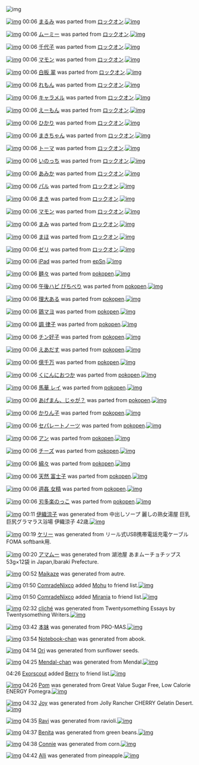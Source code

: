 ![img](http://gdrive-cdn.herokuapp.com/537b65a5bc09f0000721dda7/512px-barcode.png)

[![img](http://www.deviantsart.com/11eoe42.png)](http://www.barcodekanojo.com/kanojo/2361825/%E3%81%BE%E3%82%8B%E3%81%BF) 00:06 [まるみ](http://www.barcodekanojo.com/kanojo/2361825/%E3%81%BE%E3%82%8B%E3%81%BF) was parted from [ロックオン](http://www.barcodekanojo.com/kanojo/2361825/%E3%81%BE%E3%82%8B%E3%81%BF).[![img](http://www.deviantsart.com/2musf1g.jpeg)](http://www.barcodekanojo.com/user/241643/%E3%83%AD%E3%83%83%E3%82%AF%E3%82%AA%E3%83%B3) 

[![img](http://www.deviantsart.com/20bvrif.png)](http://www.barcodekanojo.com/kanojo/2612745/%E3%83%A0%E3%83%BC%E3%83%9F%E3%83%BC) 00:06 [ムーミー](http://www.barcodekanojo.com/kanojo/2612745/%E3%83%A0%E3%83%BC%E3%83%9F%E3%83%BC) was parted from [ロックオン](http://www.barcodekanojo.com/kanojo/2612745/%E3%83%A0%E3%83%BC%E3%83%9F%E3%83%BC).[![img](http://www.deviantsart.com/2musf1g.jpeg)](http://www.barcodekanojo.com/user/241643/%E3%83%AD%E3%83%83%E3%82%AF%E3%82%AA%E3%83%B3) 

[![img](http://www.deviantsart.com/26cumqe.png)](http://www.barcodekanojo.com/kanojo/2637072/%E5%8D%83%E4%BB%A3%E5%AD%90) 00:06 [千代子](http://www.barcodekanojo.com/kanojo/2637072/%E5%8D%83%E4%BB%A3%E5%AD%90) was parted from [ロックオン](http://www.barcodekanojo.com/kanojo/2637072/%E5%8D%83%E4%BB%A3%E5%AD%90).[![img](http://www.deviantsart.com/2musf1g.jpeg)](http://www.barcodekanojo.com/user/241643/%E3%83%AD%E3%83%83%E3%82%AF%E3%82%AA%E3%83%B3) 

[![img](http://www.deviantsart.com/1an0rq6.png)](http://www.barcodekanojo.com/kanojo/2683344/%E3%83%9E%E3%83%A2%E3%83%B3) 00:06 [マモン](http://www.barcodekanojo.com/kanojo/2683344/%E3%83%9E%E3%83%A2%E3%83%B3) was parted from [ロックオン](http://www.barcodekanojo.com/kanojo/2683344/%E3%83%9E%E3%83%A2%E3%83%B3).[![img](http://www.deviantsart.com/2musf1g.jpeg)](http://www.barcodekanojo.com/user/241643/%E3%83%AD%E3%83%83%E3%82%AF%E3%82%AA%E3%83%B3) 

[![img](http://www.deviantsart.com/1kr494d.png)](http://www.barcodekanojo.com/kanojo/789670/%E7%99%BD%E6%9D%BF%20%E7%BF%A0) 00:06 [白板 翠](http://www.barcodekanojo.com/kanojo/789670/%E7%99%BD%E6%9D%BF%20%E7%BF%A0) was parted from [ロックオン](http://www.barcodekanojo.com/kanojo/789670/%E7%99%BD%E6%9D%BF%20%E7%BF%A0).[![img](http://www.deviantsart.com/2musf1g.jpeg)](http://www.barcodekanojo.com/user/241643/%E3%83%AD%E3%83%83%E3%82%AF%E3%82%AA%E3%83%B3) 

[![img](http://www.deviantsart.com/haujg6.png)](http://www.barcodekanojo.com/kanojo/304493/%E3%82%8C%E3%82%82%E3%82%93) 00:06 [れもん](http://www.barcodekanojo.com/kanojo/304493/%E3%82%8C%E3%82%82%E3%82%93) was parted from [ロックオン](http://www.barcodekanojo.com/kanojo/304493/%E3%82%8C%E3%82%82%E3%82%93).[![img](http://www.deviantsart.com/2musf1g.jpeg)](http://www.barcodekanojo.com/user/241643/%E3%83%AD%E3%83%83%E3%82%AF%E3%82%AA%E3%83%B3) 

[![img](http://www.deviantsart.com/1uc2srg.png)](http://www.barcodekanojo.com/kanojo/827468/%E3%82%AD%E3%83%A3%E3%83%A9%E3%83%A1%E3%83%AB) 00:06 [キャラメル](http://www.barcodekanojo.com/kanojo/827468/%E3%82%AD%E3%83%A3%E3%83%A9%E3%83%A1%E3%83%AB) was parted from [ロックオン](http://www.barcodekanojo.com/kanojo/827468/%E3%82%AD%E3%83%A3%E3%83%A9%E3%83%A1%E3%83%AB).[![img](http://www.deviantsart.com/2musf1g.jpeg)](http://www.barcodekanojo.com/user/241643/%E3%83%AD%E3%83%83%E3%82%AF%E3%82%AA%E3%83%B3) 

[![img](http://www.deviantsart.com/96ud22.png)](http://www.barcodekanojo.com/kanojo/59017/%E3%81%88%E3%83%BC%E3%82%82%E3%82%93) 00:06 [えーもん](http://www.barcodekanojo.com/kanojo/59017/%E3%81%88%E3%83%BC%E3%82%82%E3%82%93) was parted from [ロックオン](http://www.barcodekanojo.com/kanojo/59017/%E3%81%88%E3%83%BC%E3%82%82%E3%82%93).[![img](http://www.deviantsart.com/2musf1g.jpeg)](http://www.barcodekanojo.com/user/241643/%E3%83%AD%E3%83%83%E3%82%AF%E3%82%AA%E3%83%B3) 

[![img](http://www.deviantsart.com/1q7egdi.png)](http://www.barcodekanojo.com/kanojo/510108/%E3%81%B2%E3%81%8B%E3%82%8A) 00:06 [ひかり](http://www.barcodekanojo.com/kanojo/510108/%E3%81%B2%E3%81%8B%E3%82%8A) was parted from [ロックオン](http://www.barcodekanojo.com/kanojo/510108/%E3%81%B2%E3%81%8B%E3%82%8A).[![img](http://www.deviantsart.com/2musf1g.jpeg)](http://www.barcodekanojo.com/user/241643/%E3%83%AD%E3%83%83%E3%82%AF%E3%82%AA%E3%83%B3) 

[![img](http://www.deviantsart.com/29i37n1.png)](http://www.barcodekanojo.com/kanojo/1606764/%E3%81%BE%E3%81%8D%E3%81%A1%E3%82%83%E3%82%93) 00:06 [まきちゃん](http://www.barcodekanojo.com/kanojo/1606764/%E3%81%BE%E3%81%8D%E3%81%A1%E3%82%83%E3%82%93) was parted from [ロックオン](http://www.barcodekanojo.com/kanojo/1606764/%E3%81%BE%E3%81%8D%E3%81%A1%E3%82%83%E3%82%93).[![img](http://www.deviantsart.com/2musf1g.jpeg)](http://www.barcodekanojo.com/user/241643/%E3%83%AD%E3%83%83%E3%82%AF%E3%82%AA%E3%83%B3) 

[![img](http://www.deviantsart.com/2t3aepj.png)](http://www.barcodekanojo.com/kanojo/1596481/%E3%83%88%E3%83%BC%E3%83%9E) 00:06 [トーマ](http://www.barcodekanojo.com/kanojo/1596481/%E3%83%88%E3%83%BC%E3%83%9E) was parted from [ロックオン](http://www.barcodekanojo.com/kanojo/1596481/%E3%83%88%E3%83%BC%E3%83%9E).[![img](http://www.deviantsart.com/2musf1g.jpeg)](http://www.barcodekanojo.com/user/241643/%E3%83%AD%E3%83%83%E3%82%AF%E3%82%AA%E3%83%B3) 

[![img](http://www.deviantsart.com/264l0ef.png)](http://www.barcodekanojo.com/kanojo/1101898/%E3%81%84%E3%81%AE%E3%81%A3%E3%81%A1) 00:06 [いのっち](http://www.barcodekanojo.com/kanojo/1101898/%E3%81%84%E3%81%AE%E3%81%A3%E3%81%A1) was parted from [ロックオン](http://www.barcodekanojo.com/kanojo/1101898/%E3%81%84%E3%81%AE%E3%81%A3%E3%81%A1).[![img](http://www.deviantsart.com/2musf1g.jpeg)](http://www.barcodekanojo.com/user/241643/%E3%83%AD%E3%83%83%E3%82%AF%E3%82%AA%E3%83%B3) 

[![img](http://www.deviantsart.com/tq1o6v.png)](http://www.barcodekanojo.com/kanojo/2683348/%E3%81%82%E3%81%BF%E3%81%8B) 00:06 [あみか](http://www.barcodekanojo.com/kanojo/2683348/%E3%81%82%E3%81%BF%E3%81%8B) was parted from [ロックオン](http://www.barcodekanojo.com/kanojo/2683348/%E3%81%82%E3%81%BF%E3%81%8B).[![img](http://www.deviantsart.com/2musf1g.jpeg)](http://www.barcodekanojo.com/user/241643/%E3%83%AD%E3%83%83%E3%82%AF%E3%82%AA%E3%83%B3) 

[![img](http://www.deviantsart.com/34orr6m.png)](http://www.barcodekanojo.com/kanojo/2664978/%E3%83%91%E3%83%AB) 00:06 [パル](http://www.barcodekanojo.com/kanojo/2664978/%E3%83%91%E3%83%AB) was parted from [ロックオン](http://www.barcodekanojo.com/kanojo/2664978/%E3%83%91%E3%83%AB).[![img](http://www.deviantsart.com/2musf1g.jpeg)](http://www.barcodekanojo.com/user/241643/%E3%83%AD%E3%83%83%E3%82%AF%E3%82%AA%E3%83%B3) 

[![img](http://www.deviantsart.com/3o7m38h.png)](http://www.barcodekanojo.com/kanojo/2868128/%E3%81%BE%E3%81%8D) 00:06 [まき](http://www.barcodekanojo.com/kanojo/2868128/%E3%81%BE%E3%81%8D) was parted from [ロックオン](http://www.barcodekanojo.com/kanojo/2868128/%E3%81%BE%E3%81%8D).[![img](http://www.deviantsart.com/2musf1g.jpeg)](http://www.barcodekanojo.com/user/241643/%E3%83%AD%E3%83%83%E3%82%AF%E3%82%AA%E3%83%B3) 

[![img](http://www.deviantsart.com/2pcmrv9.png)](http://www.barcodekanojo.com/kanojo/2366383/%E3%83%9E%E3%83%A2%E3%83%B3) 00:06 [マモン](http://www.barcodekanojo.com/kanojo/2366383/%E3%83%9E%E3%83%A2%E3%83%B3) was parted from [ロックオン](http://www.barcodekanojo.com/kanojo/2366383/%E3%83%9E%E3%83%A2%E3%83%B3).[![img](http://www.deviantsart.com/2musf1g.jpeg)](http://www.barcodekanojo.com/user/241643/%E3%83%AD%E3%83%83%E3%82%AF%E3%82%AA%E3%83%B3) 

[![img](http://www.deviantsart.com/sv46hc.png)](http://www.barcodekanojo.com/kanojo/2378977/%E3%81%BE%E3%81%BF) 00:06 [まみ](http://www.barcodekanojo.com/kanojo/2378977/%E3%81%BE%E3%81%BF) was parted from [ロックオン](http://www.barcodekanojo.com/kanojo/2378977/%E3%81%BE%E3%81%BF).[![img](http://www.deviantsart.com/2musf1g.jpeg)](http://www.barcodekanojo.com/user/241643/%E3%83%AD%E3%83%83%E3%82%AF%E3%82%AA%E3%83%B3) 

[![img](http://www.deviantsart.com/28jmsi5.png)](http://www.barcodekanojo.com/kanojo/2372309/%E3%81%BE%E3%81%BB) 00:06 [まほ](http://www.barcodekanojo.com/kanojo/2372309/%E3%81%BE%E3%81%BB) was parted from [ロックオン](http://www.barcodekanojo.com/kanojo/2372309/%E3%81%BE%E3%81%BB).[![img](http://www.deviantsart.com/2musf1g.jpeg)](http://www.barcodekanojo.com/user/241643/%E3%83%AD%E3%83%83%E3%82%AF%E3%82%AA%E3%83%B3) 

[![img](http://www.deviantsart.com/2r86pjp.png)](http://www.barcodekanojo.com/kanojo/1036394/%E3%82%BC%E3%83%AA) 00:06 [ゼリ](http://www.barcodekanojo.com/kanojo/1036394/%E3%82%BC%E3%83%AA) was parted from [ロックオン](http://www.barcodekanojo.com/kanojo/1036394/%E3%82%BC%E3%83%AA).[![img](http://www.deviantsart.com/2musf1g.jpeg)](http://www.barcodekanojo.com/user/241643/%E3%83%AD%E3%83%83%E3%82%AF%E3%82%AA%E3%83%B3) 

[![img](http://www.deviantsart.com/32kaap8.png)](http://www.barcodekanojo.com/kanojo/3174981/iPad) 00:06 [iPad](http://www.barcodekanojo.com/kanojo/3174981/iPad) was parted from [epSn](http://www.barcodekanojo.com/kanojo/3174981/iPad).[![img](http://www.deviantsart.com/8uavvb.jpeg)](http://www.barcodekanojo.com/user/20375/epSn) 

[![img](http://www.deviantsart.com/16jdb4m.png)](http://www.barcodekanojo.com/kanojo/3078404/%E9%BA%BA%E3%80%85) 00:06 [麺々](http://www.barcodekanojo.com/kanojo/3078404/%E9%BA%BA%E3%80%85) was parted from [pokopen](http://www.barcodekanojo.com/kanojo/3078404/%E9%BA%BA%E3%80%85).[![img](http://www.deviantsart.com/2q3au5c.jpeg)](http://www.barcodekanojo.com/user/226166/pokopen) 

[![img](http://www.deviantsart.com/qkda0k.png)](http://www.barcodekanojo.com/kanojo/2485546/%E5%8D%88%E5%BE%8C%E3%83%8F%E3%83%94%20%E3%81%B4%E3%81%A1%E3%81%B9%E3%82%8A) 00:06 [午後ハピ ぴちべり](http://www.barcodekanojo.com/kanojo/2485546/%E5%8D%88%E5%BE%8C%E3%83%8F%E3%83%94%20%E3%81%B4%E3%81%A1%E3%81%B9%E3%82%8A) was parted from [pokopen](http://www.barcodekanojo.com/kanojo/2485546/%E5%8D%88%E5%BE%8C%E3%83%8F%E3%83%94%20%E3%81%B4%E3%81%A1%E3%81%B9%E3%82%8A).[![img](http://www.deviantsart.com/2q3au5c.jpeg)](http://www.barcodekanojo.com/user/226166/pokopen) 

[![img](http://www.deviantsart.com/18dre9j.png)](http://www.barcodekanojo.com/kanojo/2320083/%E7%90%86%E5%A4%A7%E3%81%82%E3%82%8B) 00:06 [理大ある](http://www.barcodekanojo.com/kanojo/2320083/%E7%90%86%E5%A4%A7%E3%81%82%E3%82%8B) was parted from [pokopen](http://www.barcodekanojo.com/kanojo/2320083/%E7%90%86%E5%A4%A7%E3%81%82%E3%82%8B).[![img](http://www.deviantsart.com/2q3au5c.jpeg)](http://www.barcodekanojo.com/user/226166/pokopen) 

[![img](http://www.deviantsart.com/2bvj7lv.png)](http://www.barcodekanojo.com/kanojo/2958872/%E9%B6%8F%E3%83%9E%E3%83%A8) 00:06 [鶏マヨ](http://www.barcodekanojo.com/kanojo/2958872/%E9%B6%8F%E3%83%9E%E3%83%A8) was parted from [pokopen](http://www.barcodekanojo.com/kanojo/2958872/%E9%B6%8F%E3%83%9E%E3%83%A8).[![img](http://www.deviantsart.com/2q3au5c.jpeg)](http://www.barcodekanojo.com/user/226166/pokopen) 

[![img](http://www.deviantsart.com/2efq4im.png)](http://www.barcodekanojo.com/kanojo/2738468/%E8%AA%BF%20%E5%BE%8B%E5%AD%90) 00:06 [調 律子](http://www.barcodekanojo.com/kanojo/2738468/%E8%AA%BF%20%E5%BE%8B%E5%AD%90) was parted from [pokopen](http://www.barcodekanojo.com/kanojo/2738468/%E8%AA%BF%20%E5%BE%8B%E5%AD%90).[![img](http://www.deviantsart.com/2q3au5c.jpeg)](http://www.barcodekanojo.com/user/226166/pokopen) 

[![img](http://www.deviantsart.com/1bm7vj4.png)](http://www.barcodekanojo.com/kanojo/2736539/%E3%83%81%E3%83%B3%E5%A5%BD%E5%AD%90) 00:06 [チン好子](http://www.barcodekanojo.com/kanojo/2736539/%E3%83%81%E3%83%B3%E5%A5%BD%E5%AD%90) was parted from [pokopen](http://www.barcodekanojo.com/kanojo/2736539/%E3%83%81%E3%83%B3%E5%A5%BD%E5%AD%90).[![img](http://www.deviantsart.com/2q3au5c.jpeg)](http://www.barcodekanojo.com/user/226166/pokopen) 

[![img](http://www.deviantsart.com/34ia9a3.png)](http://www.barcodekanojo.com/kanojo/2732647/%E3%81%88%E3%81%82%E3%81%A0%E3%81%99) 00:06 [えあだす](http://www.barcodekanojo.com/kanojo/2732647/%E3%81%88%E3%81%82%E3%81%A0%E3%81%99) was parted from [pokopen](http://www.barcodekanojo.com/kanojo/2732647/%E3%81%88%E3%81%82%E3%81%A0%E3%81%99).[![img](http://www.deviantsart.com/2q3au5c.jpeg)](http://www.barcodekanojo.com/user/226166/pokopen) 

[![img](http://www.deviantsart.com/2moa4tr.png)](http://www.barcodekanojo.com/kanojo/2763381/%E5%84%84%E5%8D%83%E4%B8%87) 00:06 [億千万](http://www.barcodekanojo.com/kanojo/2763381/%E5%84%84%E5%8D%83%E4%B8%87) was parted from [pokopen](http://www.barcodekanojo.com/kanojo/2763381/%E5%84%84%E5%8D%83%E4%B8%87).[![img](http://www.deviantsart.com/2q3au5c.jpeg)](http://www.barcodekanojo.com/user/226166/pokopen) 

[![img](http://www.deviantsart.com/1s2caqr.png)](http://www.barcodekanojo.com/kanojo/2763200/%E3%81%8F%E3%81%AB%E3%82%93%E3%81%AB%E3%81%8A%E3%81%A4%E3%81%8B) 00:06 [くにんにおつか](http://www.barcodekanojo.com/kanojo/2763200/%E3%81%8F%E3%81%AB%E3%82%93%E3%81%AB%E3%81%8A%E3%81%A4%E3%81%8B) was parted from [pokopen](http://www.barcodekanojo.com/kanojo/2763200/%E3%81%8F%E3%81%AB%E3%82%93%E3%81%AB%E3%81%8A%E3%81%A4%E3%81%8B).[![img](http://www.deviantsart.com/2q3au5c.jpeg)](http://www.barcodekanojo.com/user/226166/pokopen) 

[![img](http://www.deviantsart.com/vdfl1k.png)](http://www.barcodekanojo.com/kanojo/2763353/%E9%A6%AC%E8%8F%AF%20%E3%83%AC%E3%82%A4) 00:06 [馬華 レイ](http://www.barcodekanojo.com/kanojo/2763353/%E9%A6%AC%E8%8F%AF%20%E3%83%AC%E3%82%A4) was parted from [pokopen](http://www.barcodekanojo.com/kanojo/2763353/%E9%A6%AC%E8%8F%AF%20%E3%83%AC%E3%82%A4).[![img](http://www.deviantsart.com/2q3au5c.jpeg)](http://www.barcodekanojo.com/user/226166/pokopen) 

[![img](http://www.deviantsart.com/15j4mrf.png)](http://www.barcodekanojo.com/kanojo/2727123/%E3%81%82%E3%81%92%E3%81%BE%E3%82%93%E3%80%81%E3%81%98%E3%82%83%E3%81%8C%EF%BC%9F) 00:06 [あげまん、じゃが？](http://www.barcodekanojo.com/kanojo/2727123/%E3%81%82%E3%81%92%E3%81%BE%E3%82%93%E3%80%81%E3%81%98%E3%82%83%E3%81%8C%EF%BC%9F) was parted from [pokopen](http://www.barcodekanojo.com/kanojo/2727123/%E3%81%82%E3%81%92%E3%81%BE%E3%82%93%E3%80%81%E3%81%98%E3%82%83%E3%81%8C%EF%BC%9F).[![img](http://www.deviantsart.com/2q3au5c.jpeg)](http://www.barcodekanojo.com/user/226166/pokopen) 

[![img](http://www.deviantsart.com/36ff6dp.png)](http://www.barcodekanojo.com/kanojo/2732531/%E3%81%8B%E3%82%8A%E3%82%93%E5%AD%90) 00:06 [かりん子](http://www.barcodekanojo.com/kanojo/2732531/%E3%81%8B%E3%82%8A%E3%82%93%E5%AD%90) was parted from [pokopen](http://www.barcodekanojo.com/kanojo/2732531/%E3%81%8B%E3%82%8A%E3%82%93%E5%AD%90).[![img](http://www.deviantsart.com/2q3au5c.jpeg)](http://www.barcodekanojo.com/user/226166/pokopen) 

[![img](http://www.deviantsart.com/1n9m66i.png)](http://www.barcodekanojo.com/kanojo/2480361/%E3%82%BB%E3%83%91%E3%83%AC%E3%83%BC%E3%83%88%E3%83%8E%E3%83%BC%E3%83%84) 00:06 [セパレートノーツ](http://www.barcodekanojo.com/kanojo/2480361/%E3%82%BB%E3%83%91%E3%83%AC%E3%83%BC%E3%83%88%E3%83%8E%E3%83%BC%E3%83%84) was parted from [pokopen](http://www.barcodekanojo.com/kanojo/2480361/%E3%82%BB%E3%83%91%E3%83%AC%E3%83%BC%E3%83%88%E3%83%8E%E3%83%BC%E3%83%84).[![img](http://www.deviantsart.com/2q3au5c.jpeg)](http://www.barcodekanojo.com/user/226166/pokopen) 

[![img](http://www.deviantsart.com/5ptb11.png)](http://www.barcodekanojo.com/kanojo/2315904/%E3%82%A2%E3%83%B3) 00:06 [アン](http://www.barcodekanojo.com/kanojo/2315904/%E3%82%A2%E3%83%B3) was parted from [pokopen](http://www.barcodekanojo.com/kanojo/2315904/%E3%82%A2%E3%83%B3).[![img](http://www.deviantsart.com/2q3au5c.jpeg)](http://www.barcodekanojo.com/user/226166/pokopen) 

[![img](http://www.deviantsart.com/14ktgvm.png)](http://www.barcodekanojo.com/kanojo/2248220/%E3%83%81%E3%83%BC%E3%82%BA) 00:06 [チーズ](http://www.barcodekanojo.com/kanojo/2248220/%E3%83%81%E3%83%BC%E3%82%BA) was parted from [pokopen](http://www.barcodekanojo.com/kanojo/2248220/%E3%83%81%E3%83%BC%E3%82%BA).[![img](http://www.deviantsart.com/2q3au5c.jpeg)](http://www.barcodekanojo.com/user/226166/pokopen) 

[![img](http://www.deviantsart.com/34rolm0.png)](http://www.barcodekanojo.com/kanojo/3078406/%E7%B6%BF%E3%80%85) 00:06 [綿々](http://www.barcodekanojo.com/kanojo/3078406/%E7%B6%BF%E3%80%85) was parted from [pokopen](http://www.barcodekanojo.com/kanojo/3078406/%E7%B6%BF%E3%80%85).[![img](http://www.deviantsart.com/2q3au5c.jpeg)](http://www.barcodekanojo.com/user/226166/pokopen) 

[![img](http://www.deviantsart.com/vhgtvr.png)](http://www.barcodekanojo.com/kanojo/3081325/%E5%A4%A9%E7%84%B6%20%E5%AF%8C%E5%A3%AB%E5%AD%90) 00:06 [天然 富士子](http://www.barcodekanojo.com/kanojo/3081325/%E5%A4%A9%E7%84%B6%20%E5%AF%8C%E5%A3%AB%E5%AD%90) was parted from [pokopen](http://www.barcodekanojo.com/kanojo/3081325/%E5%A4%A9%E7%84%B6%20%E5%AF%8C%E5%A3%AB%E5%AD%90).[![img](http://www.deviantsart.com/2q3au5c.jpeg)](http://www.barcodekanojo.com/user/226166/pokopen) 

[![img](http://www.deviantsart.com/3h8eidt.png)](http://www.barcodekanojo.com/kanojo/3078414/%E9%80%B1%E5%A7%A6%20%E5%A5%B3%E7%B2%BE) 00:06 [週姦 女精](http://www.barcodekanojo.com/kanojo/3078414/%E9%80%B1%E5%A7%A6%20%E5%A5%B3%E7%B2%BE) was parted from [pokopen](http://www.barcodekanojo.com/kanojo/3078414/%E9%80%B1%E5%A7%A6%20%E5%A5%B3%E7%B2%BE).[![img](http://www.deviantsart.com/2q3au5c.jpeg)](http://www.barcodekanojo.com/user/226166/pokopen) 

[![img](http://www.deviantsart.com/ivircl.png)](http://www.barcodekanojo.com/kanojo/3082249/%E5%88%83%E5%A4%9A%E6%A5%BD%E3%81%AE%E3%81%A3%E3%81%93) 00:06 [刃多楽のっこ](http://www.barcodekanojo.com/kanojo/3082249/%E5%88%83%E5%A4%9A%E6%A5%BD%E3%81%AE%E3%81%A3%E3%81%93) was parted from [pokopen](http://www.barcodekanojo.com/kanojo/3082249/%E5%88%83%E5%A4%9A%E6%A5%BD%E3%81%AE%E3%81%A3%E3%81%93).[![img](http://www.deviantsart.com/2q3au5c.jpeg)](http://www.barcodekanojo.com/user/226166/pokopen) 

[![img](http://www.deviantsart.com/2vv9g62.png)](http://www.barcodekanojo.com/kanojo/3191714/%E4%BC%8A%E7%B9%94%E6%B6%BC%E5%AD%90) 00:11 [伊織涼子](http://www.barcodekanojo.com/kanojo/3191714/%E4%BC%8A%E7%B9%94%E6%B6%BC%E5%AD%90) was generated from 中出しソープ 麗しの熟女湯屋 巨乳巨尻グラマラス浴場 伊織涼子 42歳.[![img](http://www.deviantsart.com/2kiclv7.jpeg)](http://www.barcodekanojo.com/product_images/barcode/6016284/1421334653/%E4%B8%AD%E5%87%BA%E3%81%97%E3%82%BD%E3%83%BC%E3%83%97%20%E9%BA%97%E3%81%97%E3%81%AE%E7%86%9F%E5%A5%B3%E6%B9%AF%E5%B1%8B%20%E5%B7%A8%E4%B9%B3%E5%B7%A8%E5%B0%BB%E3%82%B0%E3%83%A9%E3%83%9E%E3%83%A9%E3%82%B9%E6%B5%B4%E5%A0%B4%20%E4%BC%8A%E7%B9%94%E6%B6%BC%E5%AD%90%2042%E6%AD%B3.jpg) 

[![img](http://www.deviantsart.com/1gp916s.png)](http://www.barcodekanojo.com/kanojo/3191715/%E3%82%B1%E3%83%AA%E3%83%BC) 00:19 [ケリー](http://www.barcodekanojo.com/kanojo/3191715/%E3%82%B1%E3%83%AA%E3%83%BC) was generated from リール式USB携帯電話充電ケーブル FOMA softbank用.

[![img](http://www.deviantsart.com/3ouv31q.png)](http://www.barcodekanojo.com/kanojo/3191716/%E3%82%A2%E3%83%9E%E3%83%A0%E3%83%BC) 00:20 [アマムー](http://www.barcodekanojo.com/kanojo/3191716/%E3%82%A2%E3%83%9E%E3%83%A0%E3%83%BC) was generated from 湖池屋 あまムーチョチップス 53g×12袋 in Japan,Ibaraki Prefecture.

[![img](http://www.deviantsart.com/npvj5s.png)](http://www.barcodekanojo.com/kanojo/3191717/Maikaze) 00:52 [Maikaze](http://www.barcodekanojo.com/kanojo/3191717/Maikaze) was generated from autre.

[![img](http://www.deviantsart.com/p0jog6.jpeg)](http://www.barcodekanojo.com/user/454510/ComradeNixco) 01:50 [ComradeNixco](http://www.barcodekanojo.com/user/454510/ComradeNixco) added [Mohu](http://www.barcodekanojo.com/kanojo/2524329/Mohu) to friend list.[![img](http://www.deviantsart.com/3ij54pp.png)](http://www.barcodekanojo.com/kanojo/2524329/Mohu) 

[![img](http://www.deviantsart.com/p0jog6.jpeg)](http://www.barcodekanojo.com/user/454510/ComradeNixco) 01:50 [ComradeNixco](http://www.barcodekanojo.com/user/454510/ComradeNixco) added [Mirania](http://www.barcodekanojo.com/kanojo/2511310/Mirania) to friend list.[![img](http://www.deviantsart.com/jbhja0.png)](http://www.barcodekanojo.com/kanojo/2511310/Mirania) 

[![img](http://www.deviantsart.com/1b2ajs4.png)](http://www.barcodekanojo.com/kanojo/3191718/clich%C3%A9) 02:32 [cliché](http://www.barcodekanojo.com/kanojo/3191718/clich%C3%A9) was generated from Twentysomething Essays by Twentysomething Writers.[![img](http://www.deviantsart.com/aeo55f.jpeg)](http://www.barcodekanojo.com/product_images/barcode/6016290/1421343085/Twentysomething%20Essays%20by%20Twentysomething%20Writers.jpg) 

[![img](http://www.deviantsart.com/3nipuor.png)](http://www.barcodekanojo.com/kanojo/3191719/%E6%9C%AC%E5%A6%B9) 03:42 [本妹](http://www.barcodekanojo.com/kanojo/3191719/%E6%9C%AC%E5%A6%B9) was generated from PRO-MAS.[![img](http://www.deviantsart.com/1eff8fi.jpeg)](http://www.barcodekanojo.com/product_images/barcode/6016291/1421347290/PRO-MAS.jpg) 

[![img](http://www.deviantsart.com/rn77cu.png)](http://www.barcodekanojo.com/kanojo/3191720/Notebook-chan) 03:54 [Notebook-chan](http://www.barcodekanojo.com/kanojo/3191720/Notebook-chan) was generated from abook.

[![img](http://www.deviantsart.com/10pdvm1.png)](http://www.barcodekanojo.com/kanojo/3191721/Ori) 04:14 [Ori](http://www.barcodekanojo.com/kanojo/3191721/Ori) was generated from sunflower seeds.

[![img](http://www.deviantsart.com/i25dod.png)](http://www.barcodekanojo.com/kanojo/3191722/Mendal-chan) 04:25 [Mendal-chan](http://www.barcodekanojo.com/kanojo/3191722/Mendal-chan) was generated from Mendal.[![img](http://www.deviantsart.com/3ccm2oe.jpeg)](http://www.barcodekanojo.com/product_images/barcode/6016294/1421349858/50x50xMendal.jpg,qw=88,ah=88.pagespeed.ic.lfa3Flhky7.jpg) 

04:26 [Exorscout](http://www.barcodekanojo.com/user/442116/Exorscout) added [Berry](http://www.barcodekanojo.com/kanojo/2540670/Berry) to friend list.[![img](http://www.deviantsart.com/1ll05ea.png)](http://www.barcodekanojo.com/kanojo/2540670/Berry) 

[![img](http://www.deviantsart.com/33c98pf.png)](http://www.barcodekanojo.com/kanojo/3191723/Pom) 04:26 [Pom](http://www.barcodekanojo.com/kanojo/3191723/Pom) was generated from Great Value Sugar Free, Low Calorie ENERGY Pomegra.[![img](http://www.deviantsart.com/16ghb6v.jpeg)](http://www.barcodekanojo.com/product_images/barcode/6016296/1421350015/Great%20Value%20Sugar%20Free%2C%20Low%20Calorie%20ENERGY%20Pomegra.jpg) 

[![img](http://www.deviantsart.com/ofsen2.png)](http://www.barcodekanojo.com/kanojo/3191724/Joy) 04:32 [Joy](http://www.barcodekanojo.com/kanojo/3191724/Joy) was generated from Jolly Rancher CHERRY Gelatin Desert.[![img](http://www.deviantsart.com/f36862.jpeg)](http://www.barcodekanojo.com/product_images/barcode/6016297/1421350286/Jolly%20Rancher%20CHERRY%20Gelatin%20Desert.jpg) 

[![img](http://www.deviantsart.com/2c8d57i.png)](http://www.barcodekanojo.com/kanojo/3191725/Ravi) 04:35 [Ravi](http://www.barcodekanojo.com/kanojo/3191725/Ravi) was generated from ravioli.[![img](http://www.deviantsart.com/u1k9fi.jpeg)](http://www.barcodekanojo.com/product_images/barcode/6016298/1421350478/50x50xravioli.jpg,qw=88,ah=88.pagespeed.ic.kHU50KONpe.jpg) 

[![img](http://www.deviantsart.com/16khlmk.png)](http://www.barcodekanojo.com/kanojo/3191726/Benita) 04:37 [Benita](http://www.barcodekanojo.com/kanojo/3191726/Benita) was generated from green beans.[![img](http://www.deviantsart.com/2gknrmk.jpeg)](http://www.barcodekanojo.com/product_images/barcode/6016299/1421350608/green%20beans.jpg) 

[![img](http://www.deviantsart.com/m559u7.png)](http://www.barcodekanojo.com/kanojo/3191727/Connie) 04:38 [Connie](http://www.barcodekanojo.com/kanojo/3191727/Connie) was generated from corn.[![img](http://www.deviantsart.com/uc3nb.jpeg)](http://www.barcodekanojo.com/product_images/barcode/6016300/1421350692/corn.jpg) 

[![img](http://www.deviantsart.com/jc2nvu.png)](http://www.barcodekanojo.com/kanojo/3191728/Alli) 04:42 [Alli](http://www.barcodekanojo.com/kanojo/3191728/Alli) was generated from pineapple.[![img](http://www.deviantsart.com/1u8j3hg.jpeg)](http://www.barcodekanojo.com/product_images/barcode/6016301/1421350871/50x50xpineapple.jpg,qw=88,ah=88.pagespeed.ic.akaTkV7SJg.jpg) 


